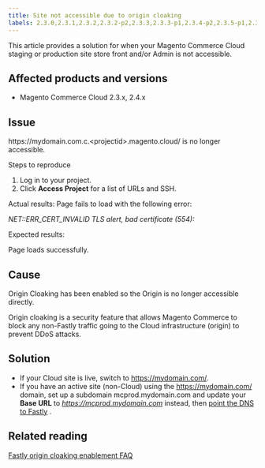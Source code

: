 ```yaml
---
title: Site not accessible due to origin cloaking
labels: 2.3.0,2.3.1,2.3.2,2.3.2-p2,2.3.3,2.3.3-p1,2.3.4-p2,2.3.5-p1,2.3.5-p2,2.3.6,2.3.6-p1,2.4.0,2.4.0-p1,2.4.1,2.4.1-p1,2.4.2,DNS,Fastly,Magento Commerce Cloud,origin,origin cloaking,production,security,troubleshooting
---
```


This article provides a solution for when your Magento Commerce Cloud staging or production site store front and/or Admin is not accessible.

## Affected products and versions

* Magento Commerce Cloud 2.3.x, 2.4.x

## Issue

https:&#8203;//mydomain.com.c.&lt;projectid&gt;.magento.cloud/ is no longer accessible.

 <span class="wysiwyg-underline">Steps to reproduce</span> 

1. Log in to your project.
1. Click **Access Project** for a list of URLs and SSH.

 <span class="wysiwyg-underline">Actual results:</span> Page fails to load with the following error:

 *NET::ERR\_CERT\_INVALID*  *TLS alert, bad certificate (554):*

 <span class="wysiwyg-underline">Expected results:</span>

Page loads successfully.

## Cause

Origin Cloaking has been enabled so the Origin is no longer accessible directly.

Origin cloaking is a security feature that allows Magento Commerce to block any non-Fastly traffic going to the Cloud infrastructure (origin) to prevent DDoS attacks.

## Solution

* If your Cloud site is live, switch to https://mydomain.com/.
* If you have an active site (non-Cloud) using the https://mydomain.com/ domain, set up a subdomain mcprod.mydomain.com  and update your **Base URL** to *https://mcprod.mydomain.com* instead, then [point the DNS to Fastly](https://devdocs.magento.com/cloud/cdn/configure-fastly.html#update-dns-configuration-with-development-settings) .

## Related reading

 [Fastly origin cloaking enablement FAQ](https://support.magento.com/hc/en-us/articles/360055181631)
